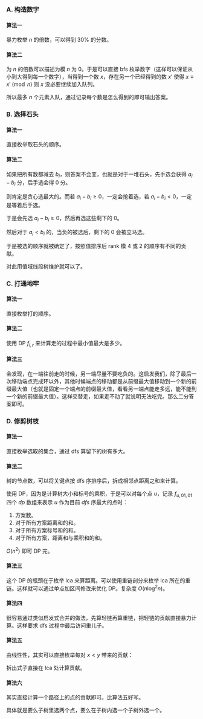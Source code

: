 ### A. 构造数字
#### 算法一
暴力枚举 $n$ 的倍数，可以得到 $30\%$ 的分数。

#### 算法二
为 $n$ 的倍数可以描述为模 $n$ 为 $0$。于是可以直接 bfs 枚举数字（这样可以保证从小到大得到每一个数字），当得到一个数 $x$，存在另一个已经得到的数 $x'$ 使得 $x \equiv x' \pmod n$ 则 $x$ 没必要继续加入队列。

所以最多 $n$ 个元素入队，通过记录每个数是怎么得到的即可输出答案。

### B. 选择石头
#### 算法一
直接枚举取石头的顺序。

#### 算法二
如果把所有数都减去 $b_i$，则答案不会变，也就是对于一堆石头，先手选会获得 $a_i - b_i$ 分，后手选会得 $0$ 分。

则肯定是贪心选最大的。而若 $a_i - b_i \geq 0$，一定会抢着选，若 $a_i - b_i < 0$，一定是等着后手选。

于是会先选 $a_i - b_i \geq 0$，然后再选这些剩下的 $0$。

然后对于 $a_i < b_i$ 的，当负的被选后，剩下的 $0$ 会被立马选。

于是被选的顺序就被确定了，按照值排序后 rank 模 $4$ 或 $2$ 的顺序有不同的贡献。

对此用值域线段树维护就可以了。

### C. 打通地牢
#### 算法一
直接枚举打的顺序。

#### 算法二
使用 DP $f_{l, r}$ 来计算走的过程中最小值最大是多少。

#### 算法三
会发现，在一端往前走的时候，另一端尽量不要吃负的。这启发我们，除了最后一次移动端点完成环以外，其他时候端点的移动都是从前缀最大值移动到一个新的前缀最大值（也就是固定一个端点的前缀最大值，看看另一端点能走多远，能不能到一个新的前缀最大值）。这样交替走，如果走不动了就说明无法吃完。那么二分答案即可。

### D. 修剪树枝
#### 算法一
直接枚举选取的集合，通过 dfs 算留下的树有多大。

#### 算法二
树的节点数，可以将关键点按 dfs 序排序后，拆成相邻点距离之和来计算。

使用 DP，因为是计算树大小和标号的乘积，于是可以对每个点 $u$，记录 $f_{u, 01, 01}$ 四个 $dp$ 数组来表示 $u$ 作为目前 $dfs$ 序最大的点时：
1. 方案数。
2. 对于所有方案距离和的和。
3. 对于所有方案标号和的和。
4. 对于所有方案，距离和与乘积和的和。

$O(n^2)$ 即可 DP 完。

#### 算法三
这个 DP 的瓶颈在于枚举 lca 来算距离。可以使用重链剖分来枚举 lca 所在的重链。这样就可以通过单点加区间修改来优化 DP。复杂度 $O(n \log^2 n)$。

#### 算法四
很容易通过类似启发式合并的做法，先算轻链再算重链，把轻链的贡献直接暴力计算。这样要求 dfs 过程中最后访问重儿子。

#### 算法五
由线性性，其实可以直接枚举每对 $x < y$ 带来的贡献：

拆出式子直接在 lca 处计算贡献。

#### 算法六
其实直接计算一个路径上的点的贡献即可。比算法五好写。

具体就是要么子树里选两个点，要么在子树内选一个子树外选一个。
